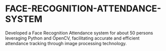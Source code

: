 # FACE-RECOGNITION-ATTENDANCE-SYSTEM
Developed a Face Recognition Attendance system for about 50 persons leveraging Python and OpenCV, facilitating accurate and efficient attendance tracking through image processing technology.
